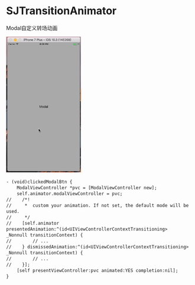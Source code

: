 # SJTransitionAnimator
Modal自定义转场动画
    
<img src = "https://github.com/changsanjiang/SJTransitionAnimator/blob/master/SJTransitionAnimator/defaultAnimation.gif" width = "40%" />

```
- (void)clickedModalBtn {
    ModalViewController *pvc = [ModalViewController new];
    self.animator.modalViewController = pvc;
//    /*!
//     *  custom your animation. If not set, the default mode will be used.
//     */
//    [self.animator presentedAnimation:^(id<UIViewControllerContextTransitioning>  _Nonnull transitionContext) {
//        // ...
//    } dismissedAnimation:^(id<UIViewControllerContextTransitioning>  _Nonnull transitionContext) {
//        // ...
//    }];
    [self presentViewController:pvc animated:YES completion:nil];
}
```
